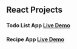 ## React Projects

#### Todo List App [Live Demo](https://hazibii.github.io/React-Todo-List-App/)

#### Recipe App [Live Demo](https://react-recipe-app-2020.netlify.app/)
